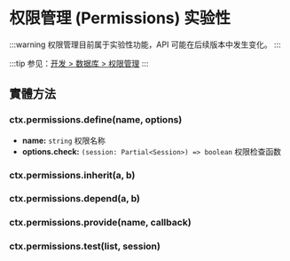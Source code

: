 # 权限管理 (Permissions) <badge type="warning">实验性</badge>

:::warning
权限管理目前属于实验性功能，API 可能在后续版本中发生变化。
:::

:::tip
参见：[开发 > 数据库 > 权限管理](../../guide/database/permission.md)
:::

## 實體方法

### ctx.permissions.define(name, options)

- **name:** `string` 权限名称
- **options.check:** `(session: Partial<Session>) => boolean` 权限检查函数

### ctx.permissions.inherit(a, b)

### ctx.permissions.depend(a, b)

### ctx.permissions.provide(name, callback)

### ctx.permissions.test(list, session)
